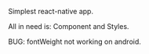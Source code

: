 Simplest react-native app.

All in need is: Component and Styles.

BUG: fontWeight not working on android.
